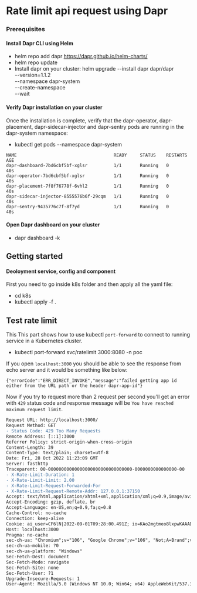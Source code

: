 # Rate limit api request using Dapr

### Prerequisites

#### Install Dapr CLI using Helm

* helm repo add dapr https://dapr.github.io/helm-charts/
* helm repo update
* Install dapr on your cluster:
helm upgrade --install dapr dapr/dapr \
--version=1.1.2 \
--namespace dapr-system \
--create-namespace \
--wait

#### Verify Dapr installation on your cluster

Once the installation is complete, verify that the dapr-operator, dapr-placement, dapr-sidecar-injector and dapr-sentry pods are running in the dapr-system namespace:

* kubectl get pods --namespace dapr-system

``` Dapr installation result
NAME                                     READY     STATUS    RESTARTS   AGE
dapr-dashboard-7bd6cbf5bf-xglsr          1/1       Running   0          40s
dapr-operator-7bd6cbf5bf-xglsr           1/1       Running   0          40s
dapr-placement-7f8f76778f-6vhl2          1/1       Running   0          40s
dapr-sidecar-injector-8555576b6f-29cqm   1/1       Running   0          40s
dapr-sentry-9435776c7f-8f7yd             1/1       Running   0          40s

```

#### Open Dapr dashboard on your cluster
 
 * dapr dashboard -k


## Getting started

#### Deoloyment service, config and component

First you need to go inside k8s folder and then apply all the yaml file:

* cd k8s
* kubectl apply -f .

## Test rate limit

This This part shows how to use kubectl `port-forward` to connect to running service in a Kubernetes cluster. 

* kubectl port-forward svc/ratelimit 3000:8080 -n poc

If you open `localhost:3000` you should be able to see the response from echo server and it would be something like below:

```
{"errorCode":"ERR_DIRECT_INVOKE","message":"failed getting app id either from the URL path or the header dapr-app-id"}
```

Now if you try to request more than 2 request per second you'll get an error with `429` status code and response message will be `You have reached maximum request limit`.

```diff
Request URL: http://localhost:3000/
Request Method: GET
- Status Code: 429 Too Many Requests
Remote Address: [::1]:3000
Referrer Policy: strict-origin-when-cross-origin
Content-Length: 39
Content-Type: text/plain; charset=utf-8
Date: Fri, 28 Oct 2022 11:23:09 GMT
Server: fasthttp
Traceparent: 00-00000000000000000000000000000000-0000000000000000-00
- X-Rate-Limit-Duration: 1
- X-Rate-Limit-Limit: 2.00
- X-Rate-Limit-Request-Forwarded-For
- X-Rate-Limit-Request-Remote-Addr: 127.0.0.1:37150
Accept: text/html,application/xhtml+xml,application/xml;q=0.9,image/avif,image/webp,image/apng,*/*;q=0.8,application/signed-exchange;v=b3;q=0.9
Accept-Encoding: gzip, deflate, br
Accept-Language: en-US,en;q=0.9,fa;q=0.8
Cache-Control: no-cache
Connection: keep-alive
Cookie: ai_user=CF6lN|2022-09-01T09:28:00.491Z; io=KAo2mgtmeo8lxpwKAAAD
Host: localhost:3000
Pragma: no-cache
sec-ch-ua: "Chromium";v="106", "Google Chrome";v="106", "Not;A=Brand";v="99"
sec-ch-ua-mobile: ?0
sec-ch-ua-platform: "Windows"
Sec-Fetch-Dest: document
Sec-Fetch-Mode: navigate
Sec-Fetch-Site: none
Sec-Fetch-User: ?1
Upgrade-Insecure-Requests: 1
User-Agent: Mozilla/5.0 (Windows NT 10.0; Win64; x64) AppleWebKit/537.36 (KHTML, like Gecko) Chrome/106.0.0.0 Safari/537.36
```

